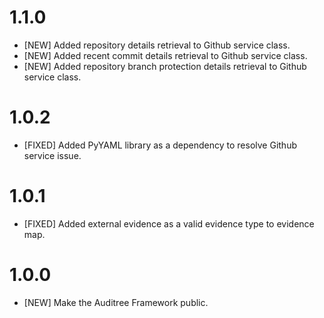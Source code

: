 # 1.1.0

- [NEW] Added repository details retrieval to Github service class.
- [NEW] Added recent commit details retrieval to Github service class.
- [NEW] Added repository branch protection details retrieval to Github service class.

# 1.0.2

- [FIXED] Added PyYAML library as a dependency to resolve Github service issue.

# 1.0.1

- [FIXED] Added external evidence as a valid evidence type to evidence map.

# 1.0.0

- [NEW] Make the Auditree Framework public.
